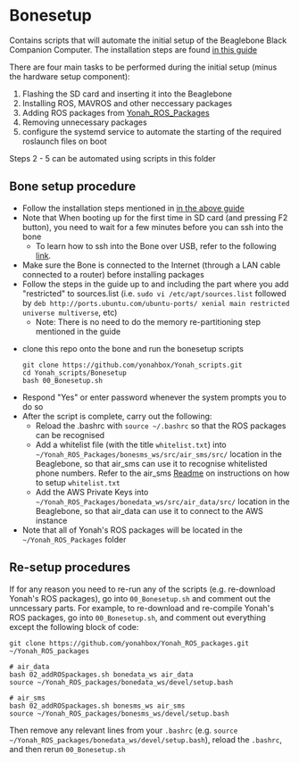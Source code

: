 # Bonesetup

Contains scripts that will automate the initial setup of the Beaglebone Black Companion Computer. The installation steps are found [in this guide](https://subscription.packtpub.com/book/hardware_and_creative/9781786463654/1/ch01lvl1sec12/installing-ros-in-beaglebone-black)

There are four main tasks to be performed during the initial setup (minus the hardware setup component):

1. Flashing the SD card and inserting it into the Beaglebone
2. Installing ROS, MAVROS and other neccessary packages
3. Adding ROS packages from [Yonah_ROS_Packages](https://github.com/yonahbox/Yonah_ROS_packages.git)
4. Removing unnecessary packages
5. configure the systemd service to automate the starting of the required roslaunch files on boot

Steps 2 - 5 can be automated using scripts in this folder

## Bone setup procedure

* Follow the installation steps mentioned in [in the above guide](https://subscription.packtpub.com/book/hardware_and_creative/9781786463654/1/ch01lvl1sec12/installing-ros-in-beaglebone-black)
* Note that When booting up for the first time in SD card (and pressing F2 button), you need to wait for a few minutes before you can ssh into the bone
    * To learn how to ssh into the Bone over USB, refer to the following [link](https://www.dummies.com/computers/beaglebone/how-to-connect-your-beaglebone-via-ssh-over-usb/).
* Make sure the Bone is connected to the Internet (through a LAN cable connected to a router) before installing packages
* Follow the steps in the guide up to and including the part where you add "restricted" to sources.list (i.e. `sudo vi /etc/apt/sources.list` followed by `deb http://ports.ubuntu.com/ubuntu-ports/ xenial main restricted universe multiverse`, etc)
    * Note: There is no need to do the memory re-partitioning step mentioned in the guide
<!-- * Afterwards, use the scripts in this folder to automate the rest of the setup process. Download the Bonesetup folder, copy it into the Bone's root folder (using `scp` command), and run the 00_Bonesetup script with `bash 00_Bonesetup.sh` -->
<!-- * Note: Make sure all the scripts in this folder are copied to the same location in the Beaglebone (e.g. all located in the Bone's root folder) -->
* clone this repo onto the bone and run the bonesetup scripts
    ```
    git clone https://github.com/yonahbox/Yonah_scripts.git
    cd Yonah_scripts/Bonesetup
    bash 00_Bonesetup.sh
    ```
* Respond "Yes" or enter password whenever the system prompts you to do so
* After the script is complete, carry out the following:
    * Reload the .bashrc with `source ~/.bashrc` so that the ROS packages can be recognised
    * Add a whitelist file (with the title `whitelist.txt`) into `~/Yonah_ROS_Packages/bonesms_ws/src/air_sms/src/` location in the Beaglebone, so that air_sms can use it to recognise whitelisted phone numbers. Refer to the air_sms [Readme](https://github.com/yonahbox/Yonah_ROS_packages/tree/master/bonesms_ws) on instructions on how to setup `whitelist.txt`
    * Add the AWS Private Keys into `~/Yonah_ROS_Packages/bonedata_ws/src/air_data/src/` location in the Beaglebone, so that air_data can use it to connect to the AWS instance
* Note that all of Yonah's ROS packages will be located in the `~/Yonah_ROS_Packages` folder

## Re-setup procedures

If for any reason you need to re-run any of the scripts (e.g. re-download Yonah's ROS packages), go into `00_Bonesetup.sh` and comment out the unncessary parts. For example, to re-download and re-compile Yonah's ROS packages, go into `00_Bonesetup.sh`, and comment out everything except the following block of code:

```
git clone https://github.com/yonahbox/Yonah_ROS_packages.git ~/Yonah_ROS_packages

# air_data
bash 02_addROSpackages.sh bonedata_ws air_data
source ~/Yonah_ROS_packages/bonedata_ws/devel/setup.bash

# air_sms
bash 02_addROSpackages.sh bonesms_ws air_sms
source ~/Yonah_ROS_packages/bonesms_ws/devel/setup.bash
```

Then remove any relevant lines from your `.bashrc` (e.g. `source ~/Yonah_ROS_packages/bonedata_ws/devel/setup.bash`), reload the `.bashrc`, and then rerun `00_Bonesetup.sh`